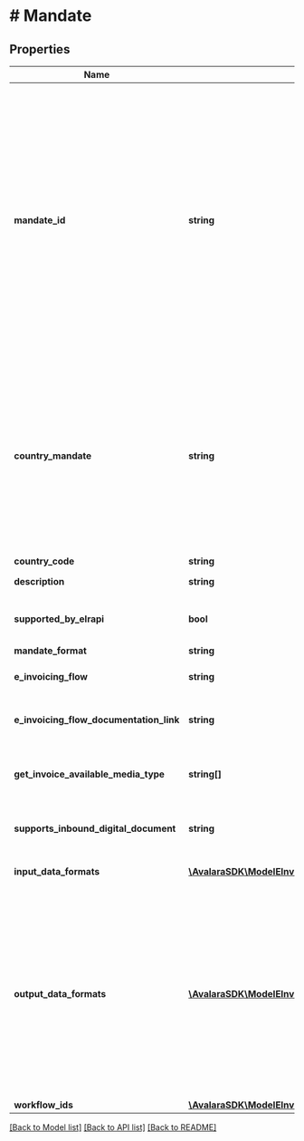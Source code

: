 # # Mandate

## Properties

Name | Type | Description | Notes
------------ | ------------- | ------------- | -------------
**mandate_id** | **string** | The &#x60;mandateId&#x60; is comprised of the country code, mandate type, and the network or regulation type (for example, AU-B2G-PEPPOL). Keep in mind the following when specifying a &#x60;mandateId&#x60;. - A country can have multiple mandate types (B2C, B2B, B2G). - A entity/company can opt in for multiple mandates. - A &#x60;mandateId&#x60; is the combination of country + mandate type + network/regulation. | [optional]
**country_mandate** | **string** | **[LEGACY]** This field is retained for backward compatibility. It is recommended to use &#x60;mandateId&#x60; instead. The &#x60;countryMandate&#x60; similar to the &#x60;mandateId&#x60; is comprised of the country code, mandate type, and the network or regulation type (for example, AU-B2G-PEPPOL). | [optional]
**country_code** | **string** | Country code | [optional]
**description** | **string** | Mandate description | [optional]
**supported_by_elrapi** | **bool** | Indicates whether this mandate supported by the ELR API | [optional]
**mandate_format** | **string** | Mandate format | [optional]
**e_invoicing_flow** | **string** | The type of e-invoicing flow for this mandate | [optional]
**e_invoicing_flow_documentation_link** | **string** | Link to the documentation for this mandate&#39;s e-invoicing flow | [optional]
**get_invoice_available_media_type** | **string[]** | List of available media types for downloading invoices for this mandate | [optional]
**supports_inbound_digital_document** | **string** | Indicates whether this mandate supports inbound digital documents | [optional]
**input_data_formats** | [**\AvalaraSDK\ModelEInvoicingV1\InputDataFormats[]**](InputDataFormats.md) | Format and version used when inputting the data | [optional]
**output_data_formats** | [**\AvalaraSDK\ModelEInvoicingV1\OutputDataFormats[]**](OutputDataFormats.md) | Lists the supported output document formats for the country mandate. For countries where specifying an output document format is required (e.g., France), this array will contain the applicable formats. For other countries where output format selection is not necessary, the array will be empty. | [optional]
**workflow_ids** | [**\AvalaraSDK\ModelEInvoicingV1\WorkflowIds[]**](WorkflowIds.md) | Workflow ID list | [optional]

[[Back to Model list]](../../../README.md#models) [[Back to API list]](../../../README.md#endpoints) [[Back to README]](../../../README.md)
